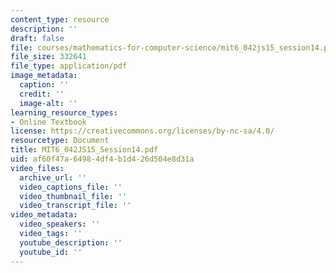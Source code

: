 ```yaml
---
content_type: resource
description: ''
draft: false
file: courses/mathematics-for-computer-science/mit6_042js15_session14.pdf
file_size: 332641
file_type: application/pdf
image_metadata:
  caption: ''
  credit: ''
  image-alt: ''
learning_resource_types:
- Online Textbook
license: https://creativecommons.org/licenses/by-nc-sa/4.0/
resourcetype: Document
title: MIT6_042JS15_Session14.pdf
uid: af60f47a-6498-4df4-b1d4-26d504e8d31a
video_files:
  archive_url: ''
  video_captions_file: ''
  video_thumbnail_file: ''
  video_transcript_file: ''
video_metadata:
  video_speakers: ''
  video_tags: ''
  youtube_description: ''
  youtube_id: ''
---
```

